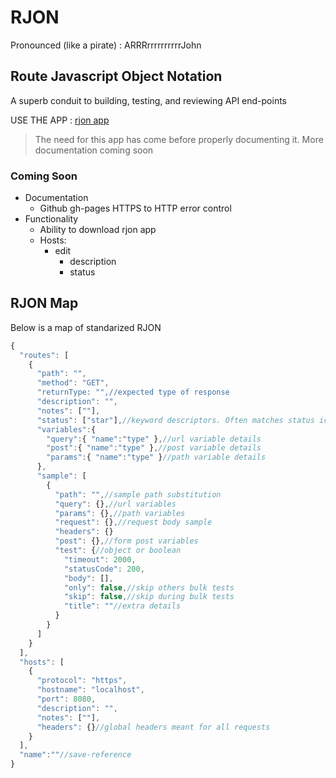 # RJON
Pronounced (like a pirate) : ARRRrrrrrrrrrrJohn

## Route Javascript Object Notation
A superb conduit to building, testing, and reviewing API end-points

USE THE APP : [rjon app](https://ackerapple.github.io/rjon/)


> The need for this app has come before properly documenting it. More documentation coming soon

### Coming Soon

- Documentation
  - Github gh-pages HTTPS to HTTP error control
- Functionality
  - Ability to download rjon app
  - Hosts:
    - edit
      - description
      - status

## RJON Map
Below is a map of standarized RJON

```javascript
{
  "routes": [
    {
      "path": "",
      "method": "GET",
      "returnType: "",//expected type of response
      "description": "",
      "notes": [""],
      "status": ["star"],//keyword descriptors. Often matches status icon. star=⭐
      "variables":{
        "query":{ "name":"type" },//url variable details
        "post":{ "name":"type" },//post variable details
        "params":{ "name":"type" }//path variable details
      },
      "sample": [
        {
          "path": "",//sample path substitution
          "query": {},//url variables
          "params": {},//path variables
          "request": {},//request body sample
          "headers": {}
          "post": {},//form post variables
          "test": {//object or boolean
            "timeout": 2000,
            "statusCode": 200,
            "body": [],
            "only": false,//skip others bulk tests
            "skip": false,//skip during bulk tests
            "title": ""//extra details
          }
        }
      ]
    }
  ],
  "hosts": [
    {
      "protocol": "https",
      "hostname": "localhost",
      "port": 8080,
      "description": "",
      "notes": [""],
      "headers": {}//global headers meant for all requests
    }
  ],
  "name":""//save-reference
}
```